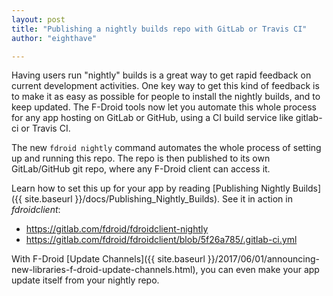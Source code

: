 ```yaml
---
layout: post
title: "Publishing a nightly builds repo with GitLab or Travis CI"
author: "eighthave"

---
```


Having users run "nightly" builds is a great way to get rapid feedback
on current development activities.  One key way to get this kind of
feedback is to make it as easy as possible for people to install the
nightly builds, and to keep updated.  The F-Droid tools now let you
automate this whole process for any app hosting on GitLab or GitHub,
using a CI build service like gitlab-ci or Travis CI.

The new `fdroid nightly` command automates the whole process of
setting up and running this repo.  The repo is then published to its
own GitLab/GitHub git repo, where any F-Droid client can access it.

Learn how to set this up for your app by reading
[Publishing Nightly Builds]({{ site.baseurl }}/docs/Publishing_Nightly_Builds).
See it in action in _fdroidclient_:
* <https://gitlab.com/fdroid/fdroidclient-nightly>
* <https://gitlab.com/fdroid/fdroidclient/blob/5f26a785/.gitlab-ci.yml>

With F-Droid [Update Channels]({{ site.baseurl
}}/2017/06/01/announcing-new-libraries-f-droid-update-channels.html),
you can even make your app update itself from your nightly repo.
